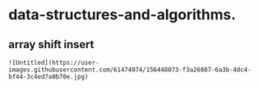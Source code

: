 # data-structures-and-algorithms.
  ## array shift insert
    ![Untitled](https://user-images.githubusercontent.com/61474974/156448073-f3a26087-6a3b-4dc4-bf44-3c4ed7a0b70e.jpg)
